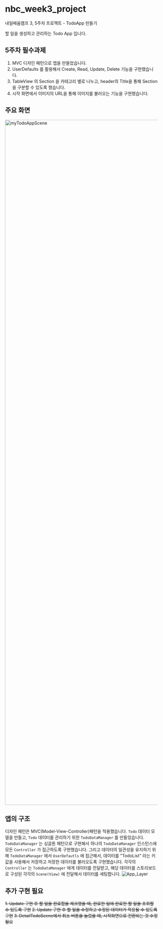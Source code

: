 # nbc_week3_project
내일배움캠프 3, 5주차 프로젝트 - TodoApp 만들기

할 일을 생성하고 관리하는 Todo App 입니다.

## 5주차 필수과제

1. MVC 디자인 패턴으로 앱을 만들었습니다.
2. UserDefaults 를 활용해서 Create, Read, Update, Delete 기능을 구현했습니다.
3. TableView 의 Section 을 카테고리 별로 나누고, header의 Title을 통해 Section을 구분할 수 있도록 했습니다.
4. 시작 화면에서 이미지의 URL을 통해 이미지를 불러오는 기능을 구현했습니다.

## 주요 화면
<img width="2249" alt="myTodoAppScene" src="https://github.com/playhong16/nbc_week3_project/assets/119715960/f972c6e1-390b-4f5b-861b-998fd428dde8">

## 앱의 구조
디자인 패턴은 MVC(Model-View-Controller)패턴을 적용했습니다.
`Todo` 데이터 모델을 만들고, `Todo` 데이터를 관리하기 위한 `TodoDataManager` 를 만들었습니다. `TodoDataManager` 는 싱글톤 패턴으로 구현해서 하나의 `TodoDataManager` 인스턴스에 모든 `Controller` 가 접근하도록 구현했습니다.
그리고 데이터의 일관성을 유지하기 위해 `TodoDataManager` 에서 `UserDefautls` 에 접근해서, 데이터를 "TodoList" 라는 키값을 사용해서 저장하고 저장한 데이터를 불러오도록 구현했습니다.
각각의 `Controller` 는 `TodoDataManager` 에게 데이터를 전달받고, 해당 데이터를 스토리보드로 구성된 각각의 `Scene(View)` 에 전달해서 데이터를 세팅합니다.
![App_Layer](https://github.com/playhong16/nbc_week3_project/assets/119715960/4f472ef4-0207-4c1f-a263-65c59460ea9e)

## 추가 구현 필요
  ~~1. Update 구현 후 할 일을 완료함을 체크했을 때, 완료한 일에 완료한 할 일을 조회할 수 있도록 구현~~
  ~~2. Update 구현 후 할 일을 수정하고 수정된 데이터가 적용될 수 있도록 구현~~
  ~~3. DetailTodoScene에서 취소 버튼을 눌렀을 때, 시작화면으로 전환되는 것 수정 필요~~

